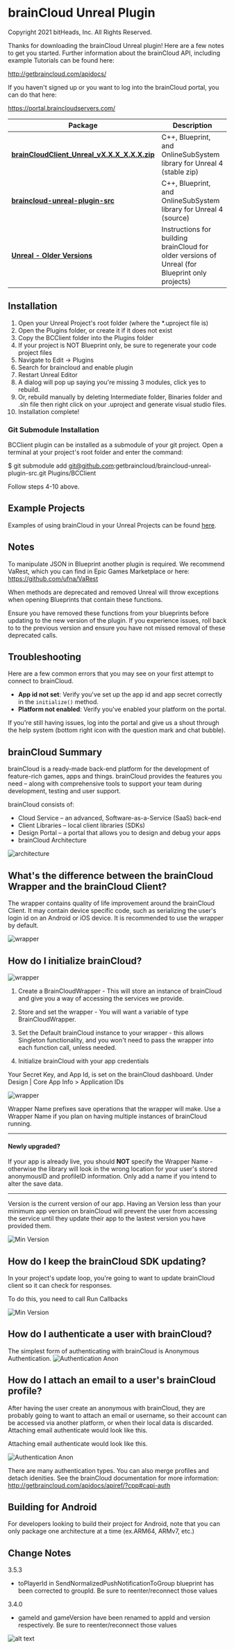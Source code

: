 # brainCloud Unreal Plugin
Copyright 2021 bitHeads, Inc. All Rights Reserved.

Thanks for downloading the brainCloud Unreal plugin! Here are a few notes to get you started. Further information about the brainCloud API, including example Tutorials can be found here:

http://getbraincloud.com/apidocs/

If you haven't signed up or you want to log into the brainCloud portal, you can do that here:

https://portal.braincloudservers.com/

Package | Description
 ---- | ----
[**brainCloudClient_Unreal_vX.X.X_X.X.X.zip**](https://github.com/getbraincloud/braincloud-unreal/releases) | C++, Blueprint, and OnlineSubSystem library for Unreal 4 (stable zip)
[**braincloud-unreal-plugin-src**](https://github.com/getbraincloud/braincloud-unreal-plugin-src/) | C++, Blueprint, and OnlineSubSystem library for Unreal 4 (source)
[**Unreal - Older Versions**](http://getbraincloud.com/apidocs/tutorials/unreal-tutorials/building-the-plugin-for-older-versions-of-unreal/) | Instructions for building brainCloud for older versions of Unreal (for Blueprint only projects)

## Installation
1.  Open your Unreal Project's root folder (where the *.uproject file is)
2.  Open the Plugins folder, or create it if it does not exist
3.  Copy the BCClient folder into the Plugins folder
4.  If your project is NOT Blueprint only, be sure to regenerate your code project files
5.  Navigate to Edit -> Plugins
6.  Search for braincloud and enable plugin
7.  Restart Unreal Editor
8.  A dialog will pop up saying you're missing 3 modules, click yes to rebuild.
9.  Or, rebuild manually by deleting Intermediate folder, Binaries folder and .sln file 
then right click on your .uproject and generate visual studio files.
10.  Installation complete!

### Git Submodule Installation
BCClient plugin can be installed as a submodule of your git project.
Open a terminal at your project's root folder and enter the command:

$ git submodule add git@github.com:getbraincloud/braincloud-unreal-plugin-src.git Plugins/BCClient

Follow steps 4-10 above.

## Example Projects

Examples of using brainCloud in your Unreal Projects can be found [here](https://github.com/getbraincloud/examples-unreal).

## Notes
To manipulate JSON in Blueprint another plugin is required.
We recommend VaRest, which you can find in Epic Games Marketplace or here: https://github.com/ufna/VaRest

When methods are deprecated and removed Unreal will throw exceptions when opening 
Blueprints that contain these functions.

Ensure you have removed these functions from your blueprints before updating to the new
version of the plugin.  If you experience issues, roll back to to the previous version and
ensure you have not missed removal of these deprecated calls.

## Troubleshooting

Here are a few common errors that you may see on your first attempt to connect to brainCloud.

- **App id not set**: Verify you've set up the app id and app secret correctly in the `initialize()` method.
- **Platform not enabled**: Verify you've enabled your platform on the portal.

If you're still having issues, log into the portal and give us a shout through the help system (bottom right icon with the question mark and chat bubble).

## brainCloud Summary

brainCloud is a ready-made back-end platform for the development of feature-rich games, apps and things. brainCloud provides the features you need – along with comprehensive tools to support your team during development, testing and user support.

brainCloud consists of:
- Cloud Service – an advanced, Software-as-a-Service (SaaS) back-end
- Client Libraries – local client libraries (SDKs)
- Design Portal – a portal that allows you to design and debug your apps
- brainCloud Architecture

![architecture](/screenshots/bc-architecture.png?raw=true)

## What's the difference between the brainCloud Wrapper and the brainCloud Client?
The wrapper contains quality of life improvement around the brainCloud Client. It may contain device specific code, such as serializing the user's login id on an Android or iOS device.
It is recommended to use the wrapper by default.

![wrapper](/screenshots/bc-wrapper.png?raw=true)

## How do I initialize brainCloud?
![wrapper](/screenshots/_bp-initWrapper.png?raw=true)

1. Create a BrainCloudWrapper - This will store an instance of brainCloud and give you a way of accessing the services we provide.

2. Store and set the wrapper - You will want a variable of type BrainCloudWrapper.

3. Set the Default brainCloud instance to your wrapper - this allows Singleton functionality, and you won't need to pass the wrapper into each function call, unless needed.

4. Initialize brainCloud with your app credentials 

Your Secret Key, and App Id, is set on the brainCloud dashboard. Under Design | Core App Info > Application IDs

![wrapper](/screenshots/bc-ids.png?raw=true)

Wrapper Name prefixes save operations that the wrapper will make. Use a Wrapper Name if you plan on having multiple instances of brainCloud running.


----------------

#### Newly upgraded?
If your app is already live, you should **NOT** specify the Wrapper Name - otherwise the library will look in the wrong location for your user's stored anonymousID and profileID information. Only add a name if you intend to alter the save data.

---------------


Version is the current version of our app. Having an Version less than your minimum app version on brainCloud will prevent the user from accessing the service until they update their app to the lastest version you have provided them.

![Min Version](/screenshots/bc-minVersions.png?raw=true)

## How do I keep the brainCloud SDK updating?
In your project's update loop, you're going to want to update brainCloud client so it can check for responses.

To do this, you need to call Run Callbacks

![Min Version](/screenshots/_bp-runcallbacks.png?raw=true)


## How do I authenticate a user with brainCloud?
The simplest form of authenticating with brainCloud is Anonymous Authentication.
![Authentication Anon](/screenshots/_bp-anonauth.png?raw=true)


## How do I attach an email to a user's brainCloud profile?
After having the user create an anonymous with brainCloud, they are probably going to want to attach an email or username, so their account can be accessed via another platform, or when their local data is discarded. Attaching email authenticate would look like this.

Attaching email authenticate would look like this.

![Authentication Anon](/screenshots/_bp-emailattach.png?raw=true)

There are many authentication types. You can also merge profiles and detach idenities. See the brainCloud documentation for more information:
http://getbraincloud.com/apidocs/apiref/?cpp#capi-auth

## Building for Android
For developers looking to build their project for Android, note that you can only package one architecture at a time (ex.ARM64, ARMv7, etc.)

## Change Notes
3.5.3
- toPlayerId in SendNormalizedPushNotificationToGroup blueprint has been corrected to groupId. Be sure to reenter/reconnect those values

3.4.0
- gameId and gameVersion have been renamed to appId and version respectively. Be sure to reenter/reconnect those values

![alt text](screenshots/InitializeValueChange.png "Update Initialize Values")
